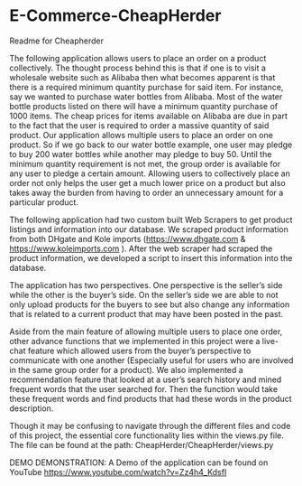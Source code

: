 # E-Commerce-CheapHerder

Readme for Cheapherder


The following application allows users to place an order on a product collectively. The thought process behind this is that if one is to visit a wholesale website such as Alibaba then what becomes apparent is that there is a required minimum quantity purchase for said item. For instance, say we wanted to purchase water bottles from Alibaba. Most of the water bottle products listed on there will have a minimum quantity purchase of 1000 items. The cheap prices for items available on Alibaba are due in part to the fact that the user is required to order a massive quantity of said product. Our application allows multiple users to place an order on one product. So if we go back to our water bottle example, one user may pledge to buy 200 water bottles while another may pledge to buy 50. Until the minimum quantity requirement is not met, the group order is available for any user to pledge a certain amount. Allowing users to collectively place an order not only helps the user get a much lower price on a product but also takes away the burden from having to order an unnecessary amount for a particular product. 

The following application had two custom built Web Scrapers to get product listings and information into our database. We scraped product information from both DHgate and Kole imports (https://www.dhgate.com  & https://www.koleimports.com ). After the web scraper had scraped the product information, we developed a script to insert this information into the database.

The application has two perspectives. One perspective is the seller’s side while the other is the buyer’s side. On the seller’s side we are able to not only upload products for the buyers to see but also change any information that is related to a current product that may have been posted in the past. 

Aside from the main feature of allowing multiple users to place one order, other advance functions that we implemented in this project were a live-chat feature which allowed users from the buyer’s perspective to communicate with one another (Especially useful for users who are involved in the same group order for a product). We also implemented a recommendation feature that looked at a user’s search history and mined frequent words that the user searched for. Then the function would take these frequent words and find products that had these words in the product description.

Though it may be confusing to navigate through the different files and code of this project, the essential core functionality lies within the views.py file. The file can be found at the path: CheapHerder/CheapHerder/views.py

DEMO DEMONSTRATION: A Demo of the application can be found on YouTube https://www.youtube.com/watch?v=Zz4h4_KdsfI